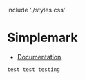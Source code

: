 include './styles.css'

# Simplemark

- [Documentation](documentation/index.md)


```test test testing```
